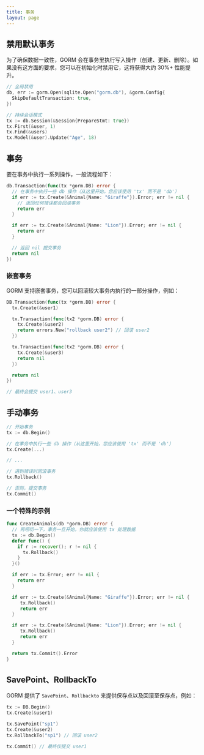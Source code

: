 ```yaml
---
title: 事务
layout: page
---
```


## 禁用默认事务

为了确保数据一致性，GORM 会在事务里执行写入操作（创建、更新、删除）。如果没有这方面的要求，您可以在初始化时禁用它，这将获得大约 30%+ 性能提升。

```go
// 全局禁用
db, err := gorm.Open(sqlite.Open("gorm.db"), &gorm.Config{
  SkipDefaultTransaction: true,
})

// 持续会话模式
tx := db.Session(&Session{PrepareStmt: true})
tx.First(&user, 1)
tx.Find(&users)
tx.Model(&user).Update("Age", 18)
```

## 事务

要在事务中执行一系列操作，一般流程如下：

```go
db.Transaction(func(tx *gorm.DB) error {
  // 在事务中执行一些 db 操作（从这里开始，您应该使用 'tx' 而不是 'db'）
  if err := tx.Create(&Animal{Name: "Giraffe"}).Error; err != nil {
    // 返回任何错误都会回滚事务
    return err
  }

  if err := tx.Create(&Animal{Name: "Lion"}).Error; err != nil {
    return err
  }

  // 返回 nil 提交事务
  return nil
})
```

### 嵌套事务

GORM 支持嵌套事务，您可以回滚较大事务内执行的一部分操作，例如：

```go
DB.Transaction(func(tx *gorm.DB) error {
  tx.Create(&user1)

  tx.Transaction(func(tx2 *gorm.DB) error {
    tx.Create(&user2)
    return errors.New("rollback user2") // 回滚 user2
  })

  tx.Transaction(func(tx2 *gorm.DB) error {
    tx.Create(&user3)
    return nil
  })

  return nil
})

// 最终会提交 user1、user3
```

## 手动事务

```go
// 开始事务
tx := db.Begin()

// 在事务中执行一些 db 操作（从这里开始，您应该使用 'tx' 而不是 'db'）
tx.Create(...)

// ...

// 遇到错误时回滚事务
tx.Rollback()

// 否则，提交事务
tx.Commit()
```

### 一个特殊的示例

```go
func CreateAnimals(db *gorm.DB) error {
  // 再唠叨一下，事务一旦开始，你就应该使用 tx 处理数据
  tx := db.Begin()
  defer func() {
    if r := recover(); r != nil {
      tx.Rollback()
    }
  }()

  if err := tx.Error; err != nil {
    return err
  }

  if err := tx.Create(&Animal{Name: "Giraffe"}).Error; err != nil {
     tx.Rollback()
     return err
  }

  if err := tx.Create(&Animal{Name: "Lion"}).Error; err != nil {
     tx.Rollback()
     return err
  }

  return tx.Commit().Error
}
```

## SavePoint、RollbackTo

GORM 提供了 `SavePoint`、`Rollbackto` 来提供保存点以及回滚至保存点，例如：

```go
tx := DB.Begin()
tx.Create(&user1)

tx.SavePoint("sp1")
tx.Create(&user2)
tx.RollbackTo("sp1") // 回滚 user2

tx.Commit() // 最终仅提交 user1
```
